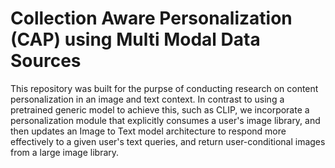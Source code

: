 # Collection Aware Personalization (CAP) using Multi Modal Data Sources

This repository was built for the purpse of conducting research on content personalization in an image and text context. In contrast to using a pretrained generic model to achieve this, such as CLIP, we incorporate a personalization module that explicitly consumes a user's image library, and then updates an Image to Text model architecture to respond more effectively to a given user's text queries, and return user-conditional images from a large image library. 
